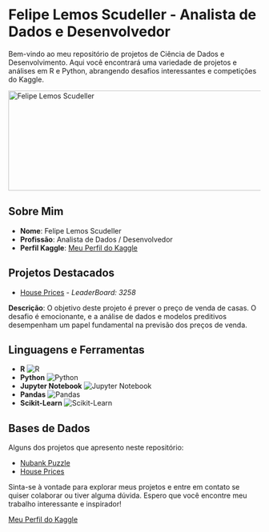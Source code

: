 # Felipe Lemos Scudeller - Analista de Dados e Desenvolvedor

Bem-vindo ao meu repositório de projetos de Ciência de Dados e Desenvolvimento. Aqui você encontrará uma variedade de projetos e análises em R e Python, abrangendo desafios interessantes e competições do Kaggle.

<img src="https://blog.tail.digital/wp-content/uploads/2019/03/post-social-data-for-publishers-tail-1.png" alt="Felipe Lemos Scudeller" width="800" height="200">

## Sobre Mim

- **Nome**: Felipe Lemos Scudeller
- **Profissão**: Analista de Dados / Desenvolvedor
- **Perfil Kaggle**: [Meu Perfil do Kaggle](https://www.kaggle.com/gajshield)

## Projetos Destacados

- [House Prices](https://www.kaggle.com/competitions/house-prices-advanced-regression-techniques) - *LeaderBoard: 3258*

**Descrição**: O objetivo deste projeto é prever o preço de venda de casas. O desafio é emocionante, e a análise de dados e modelos preditivos desempenham um papel fundamental na previsão dos preços de venda.

## Linguagens e Ferramentas

- **R** ![R](https://img.shields.io/badge/R-276DC3?style=for-the-badge&logo=R&logoColor=white)
- **Python** ![Python](https://img.shields.io/badge/Python-3776AB?style=for-the-badge&logo=python&logoColor=white)
- **Jupyter Notebook** ![Jupyter Notebook](https://img.shields.io/badge/Jupyter-Notebook-F37626?style=for-the-badge&logo=jupyter&logoColor=white)
- **Pandas** ![Pandas](https://img.shields.io/badge/Pandas-150458?style=for-the-badge&logo=pandas&logoColor=white)
- **Scikit-Learn** ![Scikit-Learn](https://img.shields.io/badge/Scikit--Learn-F7931E?style=for-the-badge&logo=scikit-learn&logoColor=white)

## Bases de Dados

Alguns dos projetos que apresento neste repositório:

- [Nubank Puzzle](https://github.com/fernandojunior/nubank-data-science-puzzle)
- [House Prices](https://www.kaggle.com/competitions/house-prices-advanced-regression-techniques)

Sinta-se à vontade para explorar meus projetos e entre em contato se quiser colaborar ou tiver alguma dúvida. Espero que você encontre meu trabalho interessante e inspirador!

[Meu Perfil do Kaggle](https://www.kaggle.com/gajshield)
